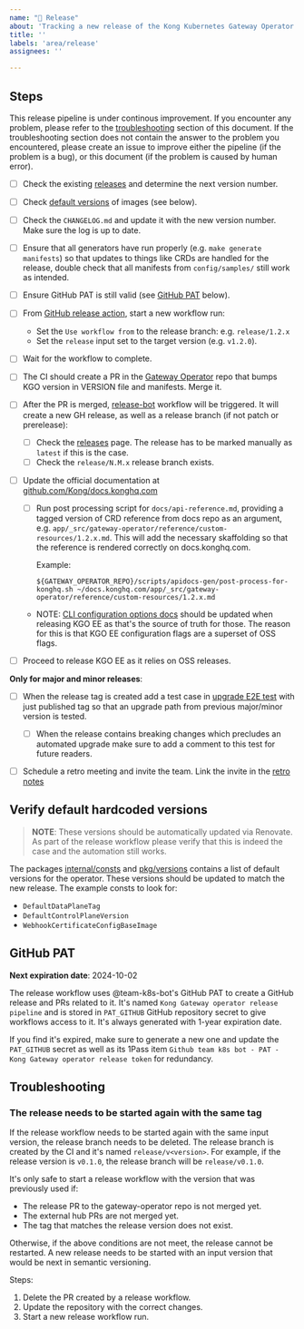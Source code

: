 ```yaml
---
name: "🚀 Release"
about: 'Tracking a new release of the Kong Kubernetes Gateway Operator'
title: ''
labels: 'area/release'
assignees: ''

---
```


## Steps

This release pipeline is under continous improvement. If you encounter any problem, please refer to the [troubleshooting](#troubleshooting) section of this document.
If the troubleshooting section does not contain the answer to the problem you encountered, please create an issue to improve either the pipeline (if the problem is a bug), or this document (if the problem is caused by human error).

- [ ] Check the existing [releases][releases] and determine the next version number.
- [ ] Check [default versions](#verify-default-hardcoded-versions) of images (see below).
- [ ] Check the `CHANGELOG.md` and update it with the new version number. Make sure the log is up to date.
- [ ] Ensure that all generators have run properly (e.g. `make generate manifests`) so that updates to things like CRDs are handled for the release, double check that all manifests from `config/samples/` still work as intended.
- [ ] Ensure GitHub PAT is still valid (see [GitHub PAT](#github-pat) below).
- [ ] From [GitHub release action][release-action], start a new workflow run:
  - Set the `Use workflow from` to the release branch: e.g. `release/1.2.x`
  - Set the `release` input set to the target version (e.g. `v1.2.0`).
- [ ] Wait for the workflow to complete.
- [ ] The CI should create a PR in the [Gateway Operator][kgo-prs] repo that bumps KGO version in VERSION file and manifests. Merge it.
- [ ] After the PR is merged, [release-bot][release-bot-workflow] workflow will be triggered. It will create a new GH release, as well as a release branch (if not patch or prerelease):
  - [ ] Check the [releases][releases] page. The release has to be marked manually as `latest` if this is the case.
  - [ ] Check the `release/N.M.x` release branch exists.
- [ ] Update the official documentation at [github.com/Kong/docs.konghq.com][docs_repo]
  - [ ] Run post processing script for `docs/api-reference.md`, providing a tagged version of CRD reference from docs repo as an argument, e.g. `app/_src/gateway-operator/reference/custom-resources/1.2.x.md`.
    This will add the necessary skaffolding so that the reference is rendered correctly on docs.konghq.com.

    Example:
    ```
    ${GATEWAY_OPERATOR_REPO}/scripts/apidocs-gen/post-process-for-konghq.sh ~/docs.konghq.com/app/_src/gateway-operator/reference/custom-resources/1.2.x.md
    ```

  - NOTE: [CLI configuration options docs][cli_ref_docs] should be updated when releasing KGO EE as that's the source of truth for those.
    The reason for this is that KGO EE configuration flags are a superset of OSS flags.

- [ ] Proceed to release KGO EE as it relies on OSS releases.

**Only for major and minor releases**:

- [ ] When the release tag is created add a test case in [upgrade E2E test][helm_upgrade_test] with just published tag so that an upgrade path from previous major/minor version is tested.
  - [ ] When the release contains breaking changes which precludes an automated upgrade make sure to add a comment to this test for future readers.
- [ ] Schedule a retro meeting and invite the team. Link the invite in the [retro notes](https://docs.google.com/document/d/15gDtl425zyttbDwA8qQrh5yBgTD5OpnhjOquqfSJUx4/edit#heading=h.biunbyheelys)


[docs_repo]: https://github.com/Kong/docs.konghq.com/
[cli_ref_docs]: https://docs.konghq.com/gateway-operator/latest/reference/cli-arguments/
[helm_upgrade_test]: https://github.com/Kong/gateway-operator/blob/9f33d27ab875b91e50d7e750b45a293c1395da2d/test/e2e/test_upgrade.go
[release-bot-workflow]: ../workflows/release-bot.yaml

## Verify default hardcoded versions

> **NOTE**: These versions should be automatically updated via Renovate.
> As part of the release workflow please verify that this is indeed the case and the automation still works.

The packages [internal/consts][consts-pkg] and [pkg/versions][versions-pkg] contains a list of default versions for the operator.
These versions should be updated to match the new release. The example consts to look for:

- `DefaultDataPlaneTag`
- `DefaultControlPlaneVersion`
- `WebhookCertificateConfigBaseImage`

## GitHub PAT

**Next expiration date**: 2024-10-02

The release workflow uses @team-k8s-bot's GitHub PAT to create a GitHub release and PRs related to it.
It's named `Kong Gateway operator release pipeline` and is stored in `PAT_GITHUB`
GitHub repository secret to give workflows access to it. It's always generated with 1-year expiration date.

If you find it's expired, make sure to generate a new one and update the `PAT_GITHUB` secret as well as its 1Pass item
`Github team k8s bot - PAT - Kong Gateway operator release token` for redundancy.

## Troubleshooting

### The release needs to be started again with the same tag

If the release workflow needs to be started again with the same input version, the release branch needs to be deleted. The release branch is created by the CI and it's named `release/v<version>`. For example, if the release version is `v0.1.0`, the release branch will be `release/v0.1.0`.

It's only safe to start a release workflow with the version that was previously used if:

- The release PR to the gateway-operator repo is not merged yet.
- The external hub PRs are not merged yet.
- The tag that matches the release version does not exist.

Otherwise, if the above conditions are not meet, the release cannot be restarted. A new release needs to be started with an input version that would be next in semantic versioning.

Steps:

1. Delete the PR created by a release workflow.
1. Update the repository with the correct changes.
1. Start a new release workflow run.

[releases]: https://github.com/Kong/gateway-operator/releases
[release-action]: https://github.com/Kong/gateway-operator/actions/workflows/release.yaml
[consts-pkg]: https://github.com/Kong/gateway-operator/blob/main/pkg/consts/consts.go
[versions-pkg]: https://github.com/Kong/gateway-operator/blob/main/internal/versions/
[kgo-prs]: https://github.com/Kong/gateway-operator/pulls

